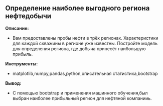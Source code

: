 
## **Определение наиболее выгодного региона нефтедобычи**

**Описание:** 

* Вам предоставлены пробы нефти в трёх регионах. Характеристики для каждой скважины в регионе уже известны. Постройте модель для определения региона, где добыча принесёт наибольшую прибыль. 

**Инструменты:** 

* matplotlib,numpy,pandas,python,описательная статистика,bootstrap


**Вывод:** 

* С помощью bootstrap и применения машинного обучения,был выбран наиболее прибыльный регион для нефтяной компанииь. 